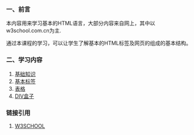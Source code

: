 ### 一、前言

本内容用来学习基本的HTML语言，大部分内容来自网上，其中以 w3school.com.cn为主.

通过本课程的学习，可以让学生了解基本的HTML标签及网页的组成的基本结构。

### 二、学习内容

1. [基础知识](intro.md)
2. [基本标签](core_tag.md)
3. [表格](table.md)
4. [DIV盒子](div.md)

### 链接引用

1. [W3SCHOOL](http://www.w3school.com.cn)